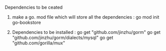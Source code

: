 Dependencies to be ceated

1) make a go. mod file which will store all the dependencies :
     go mod init go-bookstore

2) Dependencies to be installed :
    go get "github.com/jinzhu/gorm"
    go get "github.com/jinzhu/gorm/dialects/mysql"
    go get "github.com/gorilla/mux"